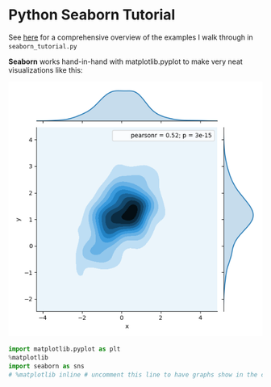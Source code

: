 # Python Seaborn Tutorial

See [here](https://seaborn.pydata.org/tutorial.html) for a comprehensive overview of the examples I walk through in `seaborn_tutorial.py`

**Seaborn** works hand-in-hand with matplotlib.pyplot to make very neat visualizations like this:

![contours](https://github.com/chriswernst/python-seaborn-examples/blob/master/contours.png?raw=true)
``` py
import matplotlib.pyplot as plt
%matplotlib
import seaborn as sns
# %matplotlib inline # uncomment this line to have graphs show in the consoleto print plots in the prompt
```